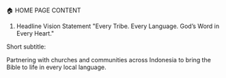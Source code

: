 🏠 HOME PAGE CONTENT

1. Headline Vision Statement
   "Every Tribe. Every Language. God’s Word in Every Heart."

Short subtitle:

Partnering with churches and communities across Indonesia to bring the Bible to life in every local language.
